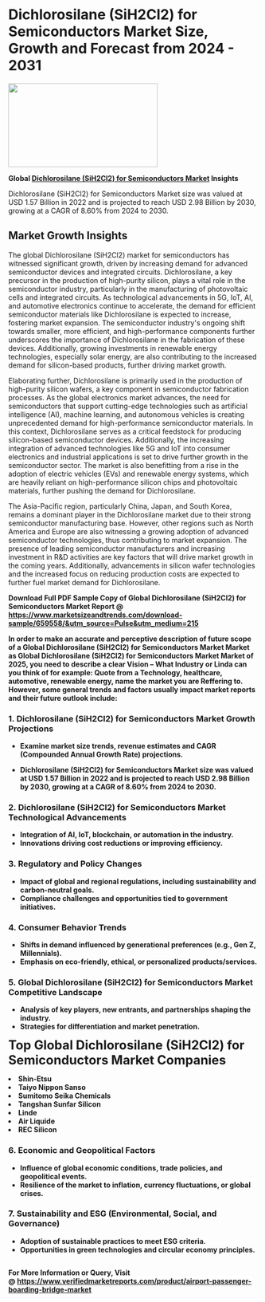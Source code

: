 <H1>Dichlorosilane (SiH2Cl2) for Semiconductors Market Size, Growth and Forecast from 2024 - 2031</H1><img class="aligncenter size-medium wp-image-584254" src="https://thirdeyenews.in/wp-content/uploads/2024/09/Global-Market-Research-300x168.jpeg" alt="" width="300" height="168" /><p><strong>Global&nbsp;<a href="https://www.marketsizeandtrends.com/download-sample/659558/&amp;utm_source=Pulse&amp;utm_medium=215">Dichlorosilane (SiH2Cl2) for Semiconductors Market</a> Insights</strong></p><p>Dichlorosilane (SiH2Cl2) for Semiconductors Market size was valued at USD 1.57 Billion in 2022 and is projected to reach USD 2.98 Billion by 2030, growing at a CAGR of 8.60% from 2024 to 2030.</p><p><h2>Market Growth Insights</h2> <p>The global Dichlorosilane (SiH2Cl2) market for semiconductors has witnessed significant growth, driven by increasing demand for advanced semiconductor devices and integrated circuits. Dichlorosilane, a key precursor in the production of high-purity silicon, plays a vital role in the semiconductor industry, particularly in the manufacturing of photovoltaic cells and integrated circuits. As technological advancements in 5G, IoT, AI, and automotive electronics continue to accelerate, the demand for efficient semiconductor materials like Dichlorosilane is expected to increase, fostering market expansion. The semiconductor industry's ongoing shift towards smaller, more efficient, and high-performance components further underscores the importance of Dichlorosilane in the fabrication of these devices. Additionally, growing investments in renewable energy technologies, especially solar energy, are also contributing to the increased demand for silicon-based products, further driving market growth.</p> <p><strong></strong></p> <p>Elaborating further, Dichlorosilane is primarily used in the production of high-purity silicon wafers, a key component in semiconductor fabrication processes. As the global electronics market advances, the need for semiconductors that support cutting-edge technologies such as artificial intelligence (AI), machine learning, and autonomous vehicles is creating unprecedented demand for high-performance semiconductor materials. In this context, Dichlorosilane serves as a critical feedstock for producing silicon-based semiconductor devices. Additionally, the increasing integration of advanced technologies like 5G and IoT into consumer electronics and industrial applications is set to drive further growth in the semiconductor sector. The market is also benefitting from a rise in the adoption of electric vehicles (EVs) and renewable energy systems, which are heavily reliant on high-performance silicon chips and photovoltaic materials, further pushing the demand for Dichlorosilane.</p> <p>The Asia-Pacific region, particularly China, Japan, and South Korea, remains a dominant player in the Dichlorosilane market due to their strong semiconductor manufacturing base. However, other regions such as North America and Europe are also witnessing a growing adoption of advanced semiconductor technologies, thus contributing to market expansion. The presence of leading semiconductor manufacturers and increasing investment in R&D activities are key factors that will drive market growth in the coming years. Additionally, advancements in silicon wafer technologies and the increased focus on reducing production costs are expected to further fuel market demand for Dichlorosilane.</p> <p><strong></p><p><span class=""><strong>Download Full PDF Sample Copy of Global Dichlorosilane (SiH2Cl2) for Semiconductors Market Report</strong> @ <a href="https://www.marketsizeandtrends.com/download-sample/659558/&amp;utm_source=Pulse&amp;utm_medium=215" target="_blank">https://www.marketsizeandtrends.com/download-sample/659558/&amp;utm_source=Pulse&amp;utm_medium=215</a></span></p><p>In order to make an accurate and perceptive description of future scope of a Global&nbsp;Dichlorosilane (SiH2Cl2) for Semiconductors Market Market as Global&nbsp;Dichlorosilane (SiH2Cl2) for Semiconductors Market Market of 2025, you need to describe a clear Vision &ndash; What Industry or Linda can you think of for example: Quote from a Technology, healthcare, automotive, renewable energy, name the market you are Reffering to. However, some general trends and factors usually impact market reports and their future outlook include:</p><h3>1.&nbsp;<strong>Dichlorosilane (SiH2Cl2) for Semiconductors Market Growth Projections</strong></h3><ul><li>Examine market size trends, revenue estimates and CAGR (Compounded Annual Growth Rate) projections.</li><li><p>Dichlorosilane (SiH2Cl2) for Semiconductors Market size was valued at USD 1.57 Billion in 2022 and is projected to reach USD 2.98 Billion by 2030, growing at a CAGR of 8.60% from 2024 to 2030.</p></li></ul><h3>2.&nbsp;<strong>Dichlorosilane (SiH2Cl2) for Semiconductors Market Technological Advancements</strong></h3><ul><li>Integration of AI, IoT, blockchain, or automation in the industry.</li><li>Innovations driving cost reductions or improving efficiency.</li></ul><h3>3.&nbsp;<strong>Regulatory and Policy Changes</strong></h3><ul><li>Impact of global and regional regulations, including sustainability and carbon-neutral goals.</li><li>Compliance challenges and opportunities tied to government initiatives.</li></ul><h3>4.&nbsp;<strong>Consumer Behavior Trends</strong></h3><ul><li>Shifts in demand influenced by generational preferences (e.g., Gen Z, Millennials).</li><li>Emphasis on eco-friendly, ethical, or personalized products/services.</li></ul><h3>5.&nbsp;<strong>Global Dichlorosilane (SiH2Cl2) for Semiconductors Market Competitive Landscape</strong></h3><ul><li>Analysis of key players, new entrants, and partnerships shaping the industry.</li><li>Strategies for differentiation and market penetration.</li></ul><p data-pm-slice="1 1 []"><span style="color: inherit; font-family: inherit; font-size: 25px;">Top Global Dichlorosilane (SiH2Cl2) for Semiconductors Market Companies</span></p><div class="" data-test-id=""><p><li>Shin-Etsu</li><li> Taiyo Nippon Sanso</li><li> Sumitomo Seika Chemicals</li><li> Tangshan Sunfar Silicon</li><li> Linde</li><li> Air Liquide</li><li> REC Silicon</li></p></div><h3>6.&nbsp;<strong>Economic and Geopolitical Factors</strong></h3><ul><li>Influence of global economic conditions, trade policies, and geopolitical events.</li><li>Resilience of the market to inflation, currency fluctuations, or global crises.</li></ul><h3>7.&nbsp;<strong>Sustainability and ESG (Environmental, Social, and Governance)</strong></h3><ul><li>Adoption of sustainable practices to meet ESG criteria.</li><li>Opportunities in green technologies and circular economy principles.</li></ul><h2><strong style="font-size: 14px;">For More Information or Query, Visit @&nbsp;</strong><a style="background-color: #ffffff; font-size: 14px;" href="https://www.marketsizeandtrends.com/report/dichlorosilane-sih2cl2-for-semiconductors-market/" target="_blank">https://www.verifiedmarketreports.com/product/airport-passenger-boarding-bridge-market</a></h2>
